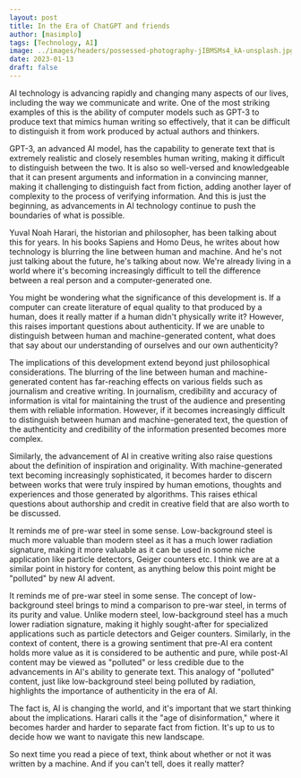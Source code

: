 ```yaml
---
layout: post
title: In the Era of ChatGPT and friends
author: [masimplo]
tags: [Technology, AI]
image: ../images/headers/possessed-photography-jIBMSMs4_kA-unsplash.jpg
date: 2023-01-13
draft: false
---
```


AI technology is advancing rapidly and changing many aspects of our lives, including the way we communicate and write. One of the most striking examples of this is the ability of computer models such as GPT-3 to produce text that mimics human writing so effectively, that it can be difficult to distinguish it from work produced by actual authors and thinkers.

GPT-3, an advanced AI model, has the capability to generate text that is extremely realistic and closely resembles human writing, making it difficult to distinguish between the two. It is also so well-versed and knowledgeable that it can present arguments and information in a convincing manner, making it challenging to distinguish fact from fiction, adding another layer of complexity to the process of verifying information. And this is just the beginning, as advancements in AI technology continue to push the boundaries of what is possible.

Yuval Noah Harari, the historian and philosopher, has been talking about this for years. In his books Sapiens and Homo Deus, he writes about how technology is blurring the line between human and machine. And he's not just talking about the future, he's talking about now. We're already living in a world where it's becoming increasingly difficult to tell the difference between a real person and a computer-generated one.

You might be wondering what the significance of this development is. If a computer can create literature of equal quality to that produced by a human, does it really matter if a human didn't physically write it? However, this raises important questions about authenticity. If we are unable to distinguish between human and machine-generated content, what does that say about our understanding of ourselves and our own authenticity?

The implications of this development extend beyond just philosophical considerations. The blurring of the line between human and machine-generated content has far-reaching effects on various fields such as journalism and creative writing. In journalism, credibility and accuracy of information is vital for maintaining the trust of the audience and presenting them with reliable information. However, if it becomes increasingly difficult to distinguish between human and machine-generated text, the question of the authenticity and credibility of the information presented becomes more complex.

Similarly, the advancement of AI in creative writing also raise questions about the definition of inspiration and originality. With machine-generated text becoming increasingly sophisticated, it becomes harder to discern between works that were truly inspired by human emotions, thoughts and experiences and those generated by algorithms. This raises ethical questions about authorship and credit in creative field that are also worth to be discussed.

It reminds me of pre-war steel in some sense. Low-background steel is much more valuable than modern steel as it has a much lower radiation signature, making it more valuable as it can be used in some niche application like particle detectors, Geiger counters etc. I think we are at a similar point in history for content, as anything below this point might be "polluted" by new AI advent.

It reminds me of pre-war steel in some sense. The concept of low-background steel brings to mind a comparison to pre-war steel, in terms of its purity and value. Unlike modern steel, low-background steel has a much lower radiation signature, making it highly sought-after for specialized applications such as particle detectors and Geiger counters. Similarly, in the context of content, there is a growing sentiment that pre-AI era content holds more value as it is considered to be authentic and pure, while post-AI content may be viewed as "polluted" or less credible due to the advancements in AI's ability to generate text. This analogy of "polluted" content, just like low-background steel being polluted by radiation, highlights the importance of authenticity in the era of AI.

The fact is, AI is changing the world, and it's important that we start thinking about the implications. Harari calls it the "age of disinformation," where it becomes harder and harder to separate fact from fiction. It's up to us to decide how we want to navigate this new landscape.

So next time you read a piece of text, think about whether or not it was written by a machine. And if you can't tell, does it really matter?
